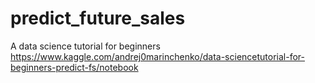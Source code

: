 # predict_future_sales
A data science tutorial for beginners
https://www.kaggle.com/andrej0marinchenko/data-sciencetutorial-for-beginners-predict-fs/notebook
